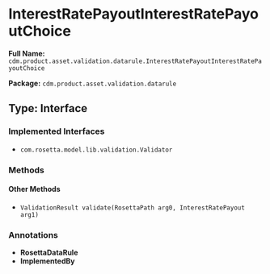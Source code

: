 # InterestRatePayoutInterestRatePayoutChoice

**Full Name:** `cdm.product.asset.validation.datarule.InterestRatePayoutInterestRatePayoutChoice`

**Package:** `cdm.product.asset.validation.datarule`

## Type: Interface

### Implemented Interfaces

- `com.rosetta.model.lib.validation.Validator`

### Methods

#### Other Methods

- `ValidationResult validate(RosettaPath arg0, InterestRatePayout arg1)`

### Annotations

- **RosettaDataRule**
- **ImplementedBy**

